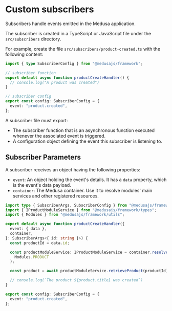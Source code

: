 # Custom subscribers

Subscribers handle events emitted in the Medusa application.

The subscriber is created in a TypeScript or JavaScript file under the `src/subscribers` directory.

For example, create the file `src/subscribers/product-created.ts` with the following content:

```ts
import { type SubscriberConfig } from "@medusajs/framework";

// subscriber function
export default async function productCreateHandler() {
  // console.log("A product was created")
}

// subscriber config
export const config: SubscriberConfig = {
  event: "product.created",
};
```

A subscriber file must export:

- The subscriber function that is an asynchronous function executed whenever the associated event is triggered.
- A configuration object defining the event this subscriber is listening to.

## Subscriber Parameters

A subscriber receives an object having the following properties:

- `event`: An object holding the event's details. It has a `data` property, which is the event's data payload.
- `container`: The Medusa container. Use it to resolve modules' main services and other registered resources.

```ts
import type { SubscriberArgs, SubscriberConfig } from "@medusajs/framework";
import { IProductModuleService } from "@medusajs/framework/types";
import { Modules } from "@medusajs/framework/utils";

export default async function productCreateHandler({
  event: { data },
  container,
}: SubscriberArgs<{ id: string }>) {
  const productId = data.id;

  const productModuleService: IProductModuleService = container.resolve(
    Modules.PRODUCT
  );

  const product = await productModuleService.retrieveProduct(productId);

  // console.log(`The product ${product.title} was created`)
}

export const config: SubscriberConfig = {
  event: "product.created",
};
```
